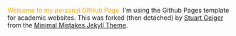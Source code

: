 <font color="orange"> Welcome to my personal GitHub Page.</font> I'm using the Github Pages template for academic websites. 
This was forked (then detached) by [Stuart Geiger](https://github.com/staeiou) from the [Minimal Mistakes Jekyll Theme](https://mmistakes.github.io/minimal-mistakes/).